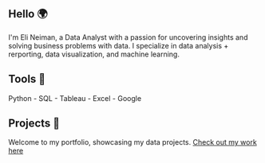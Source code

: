 ## Hello 🌍
I'm Eli Neiman, a Data Analyst with a passion for uncovering insights and solving business problems with data. I specialize in data analysis + rerporting, data visualization, and machine learning.

## Tools 🧰 
Python - SQL - Tableau - Excel - Google  

## Projects 📁
Welcome to my portfolio, showcasing my data projects. [Check out my work here](https://github.com/elianalyst/portfolio-repo)
